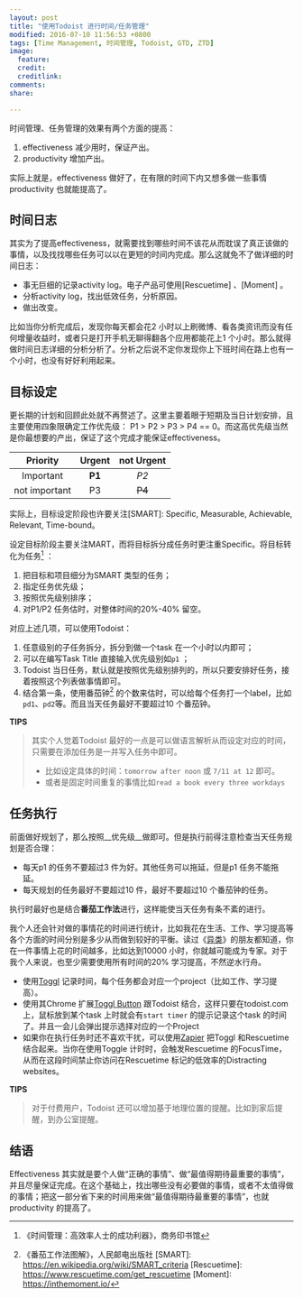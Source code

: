 ```yaml
---
layout: post
title: "使用Todoist 进行时间/任务管理"
modified: 2016-07-10 11:56:53 +0800
tags: [Time Management, 时间管理, Todoist, GTD, ZTD]
image:
  feature: 
  credit: 
  creditlink: 
comments: 
share: 

---
```


时间管理、任务管理的效果有两个方面的提高：

1. effectiveness 减少用时，保证产出。
2. productivity 增加产出。

实际上就是，effectiveness 做好了，在有限的时间下内又想多做一些事情productivity 也就能提高了。

## 时间日志

其实为了提高effectiveness，就需要找到哪些时间不该花从而耽误了真正该做的事情，以及找找哪些任务可以以在更短的时间内完成。那么这就免不了做详细的时间日志：

- 事无巨细的记录activity log。电子产品可使用[Rescuetime] 、[Moment] 。
- 分析activity log，找出低效任务，分析原因。
- 做出改变。

比如当你分析完成后，发现你每天都会花2 小时以上刷微博、看各类资讯而没有任何增量收益时，或者只是打开手机无聊得翻各个应用都能花上1 个小时。那么就得做时间日志详细的分析分析了。分析之后说不定你发现你上下班时间在路上也有一个小时，也没有好好利用起来。


## 目标设定

更长期的计划和回顾此处就不再赘述了。这里主要着眼于短期及当日计划安排，且主要使用四象限确定工作优先级： P1 > P2 > P3 > P4 == 0。而这高优先级当然是你最想要的产出，保证了这个完成才能保证effectiveness。
 
Priority|Urgent|not Urgent
 :--: | :--: | :--: 
Important| **P1** | *P2* |
not important| P3 | ~~P4~~ |

实际上，目标设定阶段也许要关注[SMART]: Specific, Measurable, Achievable, Relevant, Time-bound。

设定目标阶段主要关注MART，而将目标拆分成任务时更注重Specific。将目标转化为任务[^TM] ：

1. 把目标和项目细分为SMART 类型的任务；
2. 指定任务优先级；
3. 按照优先级别排序；
4. 对P1/P2 任务估时，对整体时间的20%-40% 留空。

对应上述几项，可以使用Todoist：

1. 任意级别的子任务拆分，拆分到做一个task 在一个小时以内即可；
2. 可以在编写Task Title 直接输入优先级别如`p1` ；
3. Todoist 当日任务，默认就是按照优先级别排列的，所以只要安排好任务，接着按照这个列表做事情即可。
4. 结合第一条，使用番茄钟[^PD] 的个数来估时，可以给每个任务打一个label，比如`pd1`、`pd2`等。而且当天任务最好不要超过10 个番茄钟。

**TIPS**

> 其实个人觉着Todoist 最好的一点是可以做语言解析从而设定对应的时间，只需要在添加任务是一并写入任务中即可。
> 
> - 比如设定具体的时间：`tomorrow after noon` 或 `7/11 at 12` 即可。
> - 或者是固定时间重复的事情比如`read a book every three workdays`

## 任务执行

前面做好规划了，那么按照__优先级__做即可。但是执行前得注意检查当天任务规划是否合理：

- 每天p1 的任务不要超过3 件为好。其他任务可以拖延，但是p1 任务不能拖延。
- 每天规划的任务最好不要超过10 件，最好不要超过10 个番茄钟的任务。

执行时最好也是结合**番茄工作法**进行，这样能使当天任务有条不紊的进行。

我个人还会针对做的事情花的时间进行统计，比如我花在生活、工作、学习提高等各个方面的时间分别是多少从而做到较好的平衡。读过《[异类](https://book.douban.com/subject/25863621/)》的朋友都知道，你在一件事情上花的时间越多，比如达到10000 小时，你就越可能成为专家。对于我个人来说，也至少需要使用所有时间的20% 学习提高，不然逆水行舟。

- 使用[Toggl](https://www.toggl.com/app/timer) 记录时间，每个任务都会对应一个project（比如工作、学习提高）。
- 使用其Chrome 扩展[Toggl Button](https://chrome.google.com/webstore/detail/oejgccbfbmkkpaidnkphaiaecficdnfn) 跟Todoist 结合，这样只要在todoist.com 上，鼠标放到某个task 上时就会有`start timer` 的提示记录这个task 的时间了。并且一会儿会弹出提示选择对应的一个Project
- 如果你在执行任务时还不喜欢干扰，可以使用[Zapier](https://zapier.com/) 把Toggl 和Rescuetime 结合起来。当你在使用Toggle 计时时，会触发Rescuetime 的FocusTime，从而在这段时间禁止你访问在Rescuetime 标记的低效率的Distracting websites。


**TIPS**

> 对于付费用户，Todoist 还可以增加基于地理位置的提醒。比如到家后提醒，到办公室提醒。

## 结语 
Effectiveness 其实就是要个人做“正确的事情”、做“最值得期待最重要的事情”，并且尽量保证完成。在这个基础上，找出哪些没有必要做的事情，或者不太值得做的事情；把这一部分省下来的时间用来做“最值得期待最重要的事情”，也就productivity 的提高了。


[^TM]: 《时间管理：高效率人士的成功利器》，商务印书馆
[^PD]: 《番茄工作法图解》，人民邮电出版社
[SMART]: https://en.wikipedia.org/wiki/SMART_criteria
[Rescuetime]: https://www.rescuetime.com/get_rescuetime
[Moment]: https://inthemoment.io/




